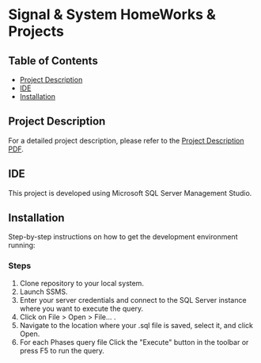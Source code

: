 # Signal & System HomeWorks & Projects

## Table of Contents
- [Project Description](#project-description)
- [IDE](#ide)
- [Installation](#installation)

## Project Description
For a detailed project description, please refer to the [Project Description PDF](./Final%20Project/digital%20radio.pdf).

## IDE
This project is developed using Microsoft SQL Server Management Studio.

## Installation
Step-by-step instructions on how to get the development environment running:

### Steps
1. Clone repository to your local system.
2. Launch SSMS.
3. Enter your server credentials and connect to the SQL Server instance where you want to execute the query.
4. Click on File > Open > File... .
5. Navigate to the location where your .sql file is saved, select it, and click Open.
6. For each Phases query file Click the "Execute" button in the toolbar or press F5 to run the query.
